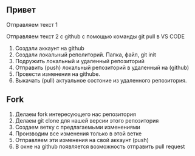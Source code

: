## Привет

Отправляем текст 1

Отправляем текст 2 с github с помощью команды git pull в VS CODE

1. Создали аккаунт на github
2. Создали локальный реполиторий. Папка, файл, git init
3. Подружить локальный и удаленный репозиторий
4. Отправить (push) локальный репозиторий в удаленный на (github)
5. Провести изменения на githube.
6. Выкачать (pull) актуальное состоние из удаленного репозитория.

## Fork

1. Делаем fork интересующего нас репозитория
2. Делаем git clone для нашей версии этого репозитория
3. Создаем ветку с предлагаемыми изменениями 
4. Производим все изменения только в этой ветке
5. Отправляем эти изменения на свой аккаунт (push)
6. В окне на github появляется возможность отправить pull request